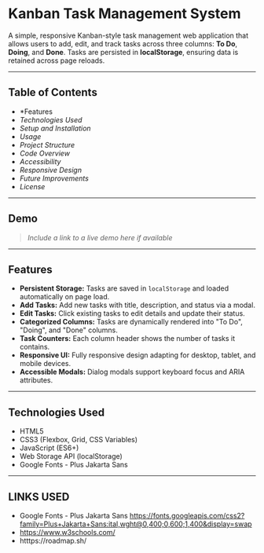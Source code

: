 # Kanban Task Management System

A simple, responsive Kanban-style task management web application that allows users to add, edit, and track tasks across three columns: **To Do**, **Doing**, and **Done**. Tasks are persisted in **localStorage**, ensuring data is retained across page reloads.

---

## Table of Contents

- *Features
- *Technologies Used*
- *Setup and Installation*
- *Usage*
- *Project Structure*
- *Code Overview*
- *Accessibility*
- *Responsive Design*
- *Future Improvements*
- *License*

---

## Demo

> _Include a link to a live demo here if available_

---

## Features

- **Persistent Storage:** Tasks are saved in `localStorage` and loaded automatically on page load.
- **Add Tasks:** Add new tasks with title, description, and status via a modal.
- **Edit Tasks:** Click existing tasks to edit details and update their status.
- **Categorized Columns:** Tasks are dynamically rendered into "To Do", "Doing", and "Done" columns.
- **Task Counters:** Each column header shows the number of tasks it contains.
- **Responsive UI:** Fully responsive design adapting for desktop, tablet, and mobile devices.
- **Accessible Modals:** Dialog modals support keyboard focus and ARIA attributes.

---

## Technologies Used

- HTML5
- CSS3 (Flexbox, Grid, CSS Variables)
- JavaScript (ES6+)
- Web Storage API (localStorage)
- Google Fonts - Plus Jakarta Sans

---

## LINKS USED

- Google Fonts - Plus Jakarta Sans
  https://fonts.googleapis.com/css2?family=Plus+Jakarta+Sans:ital,wght@0,400;0,600;1,400&display=swap
- https://www.w3schools.com/
- htttps://roadmap.sh/

